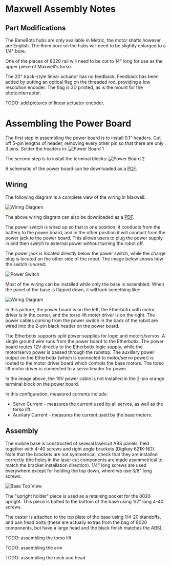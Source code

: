# Maxwell Assembly Notes

## Part Modifications

The BaneBots hubs are only available in Metric, the motor shafts however are
English. The 6mm bore on the hubs will need to be slightly enlarged to a 1/4"
bore.

One of the pieces of 8020 rail will need to be cut to 14" long for use as
the upper piece of Maxwell's torso.

The 20" track-style linear actuator has no feedback. Feedback has been added
by putting an optical flag on the threaded rod, providing a low resolution
encoder. The flag is 3D printed, as is the mount for the photointerrupter.

TODO: add pictures of linear actuator encoder.

# Assembling the Power Board

The first step in assembling the power board is to install 0.1" headers. Cut
off 5-pin lengths of header, removing every other pin so that there are only
3 pins. Solder the headers in:
![Power Board 1](https://raw.githubusercontent.com/mikeferguson/maxwell/indigo-devel/maxwell/docs/power_board_1.jpg)

The second step is to install the terminal blocks:
![Power Board 2](https://raw.githubusercontent.com/mikeferguson/maxwell/indigo-devel/maxwell/docs/power_board_2.jpg)

A schematic of the power board can be downloaded as a
[PDF](https://raw.githubusercontent.com/mikeferguson/maxwell/indigo-devel/maxwell/docs/powerboard.pdf).

## Wiring

The following diagram is a complete view of the wiring in Maxwell:

![Wiring Diagram](https://raw.githubusercontent.com/mikeferguson/maxwell/indigo-devel/maxwell/docs/wiring_diagram.png)

The above wiring diagram can also be downloaded as a
[PDF](https://raw.githubusercontent.com/mikeferguson/maxwell/indigo-devel/maxwell/docs/wiring.pdf).

The power switch is wired up so that in one position, it conducts from the battery
to the power board, and in the other position it will conduct from the power jack
to the power board. This allows users to plug the power supply in and then switch
to external power without turning the robot off.

The power jack is located directly below the power switch, while the charge plug
is located on the other side of the robot. The image below shows how the switch
is wired:

![Power Switch](https://raw.githubusercontent.com/mikeferguson/maxwell/indigo-devel/maxwell/docs/power_switch.jpg)

Most of the wiring can be installed while only the base is assembled. When the
panel of the base is flipped down, it will look something like:

![Wiring Diagram](https://raw.githubusercontent.com/mikeferguson/maxwell/indigo-devel/maxwell/docs/wiring_view.jpg)

In this picture, the power board is on the left, the Etherbotix with motor
driver is in the center, and the torso lift motor driver is on the right.
The power cables coming from the power switch in the back of the robot are
wired into the 2-pin black header on the power board.

The Etherbotix supports split power supplies for logic and motors/servos.
A single ground wire runs from the power board to the Etherbotix.
The power board routes 12V directly to the Etherbotix logic supply, while the
motor/servo power is passed through the runstop. The auxillary power output
on the Etherbotix (which is connected to motor/servo power) is routed to the
motor driver board which controls the base motors. The torso lift motor driver
is connected to a servo header for power.

In the image above, the 19V power cable is not installed in the 2-pin orange
terminal block on the power board.

In this configuration, measured currents include:

 * Servo Current - measures the current used by all servos, as well as the
   torso lift.
 * Auxilary Current - measures the current used by the base motors.

## Assembly

The mobile base is constructed of several lasercut ABS panels, held together
with 4-40 screws and right angle brackets (Digikey 621K-ND). Note that the
brackets are not symmetrical, check that they are installed correctly (the
holes in the laser cut components are made asymmetrical to match the bracket
installation direction). 1/4" long screws are used everywhere except for holding
the top down, where we use 3/8" long screws.
 
![Base Top View](https://raw.githubusercontent.com/mikeferguson/maxwell/indigo-devel/maxwell/docs/top_view.jpg)

The "upright holder" piece is used as a retaining socket for the 8020 upright.
This piece is bolted to the bottom of the base using 1/2" long 4-40 screws.

The caster is attached to the top plate of the base using 1/4-20 standoffs,
and pan head bolts (these are actually extras from the bag of 8020 components,
but have a large head and the black finish matches the ABS).

TODO: assembling the torso lift

TODO: assembling the arm

TODO: assembling the neck and head
